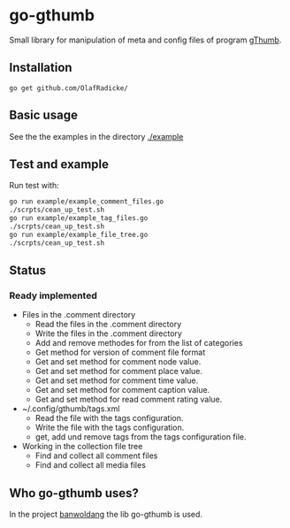 go-gthumb
=========

Small library for manipulation of meta and config files of program
[gThumb](https://wiki.gnome.org/Apps/Gthumb).

## Installation

```
go get github.com/OlafRadicke/
```
## Basic usage

See the the examples in the directory [./example](./example)

## Test and example

Run test with:

```bash
go run example/example_comment_files.go
./scrpts/cean_up_test.sh
go run example/example_tag_files.go
./scrpts/cean_up_test.sh
go run example/example_file_tree.go
./scrpts/cean_up_test.sh
```

## Status

### Ready implemented

- Files in the .comment directory
  - Read the files in the .comment directory
  - Write the files in the .comment directory
  - Add and remove methodes for from the list of categories
  - Get method for version of comment file format
  - Get and set method for comment node value.
  - Get and set method for comment place value.
  - Get and set method for comment time value.
  - Get and set method for comment caption value.
  - Get and set method for read comment rating value.
- ~/.config/gthumb/tags.xml
  - Read the file with the tags configuration.
  - Write the file with the tags configuration.
  - get, add und remove tags from the tags configuration file.
- Working in the collection file tree
  - Find and collect all comment files
  - Find and collect all media files


Who go-gthumb uses?
-------------------

In the project [banwoldang](https://github.com/OlafRadicke/banwoldang) the lib go-gthumb is used.